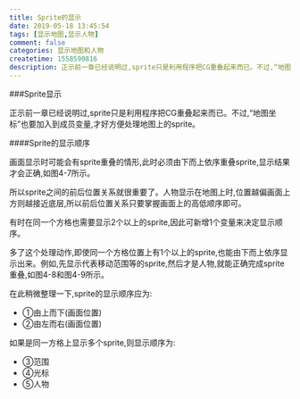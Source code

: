```yaml
---
title: Sprite的显示
date: 2019-05-18 13:45:54
tags: [显示地图,显示人物]
comment: false
categories: 显示地图和人物
createtime: 1558590816
description: 正示前一章已经说明过,sprite只是利用程序把CG重叠起来而已。不过,“地图坐标”也要加入到成员变量,才好方便处理地图上的sprite。
---
```

###Sprite显示

正示前一章已经说明过,sprite只是利用程序把CG重叠起来而已。不过,“地图坐标”也要加入到成员变量,才好方便处理地图上的sprite。

####Sprite的显示顺序

画面显示时可能会有sprite重叠的情形,此时必须由下而上依序重叠sprite,显示结果才会正确,如图4-7所示。

所以sprite之间的前后位置关系就很重要了。人物显示在地图上时,位置越偏画面上方则越接近底层,所以前后位置关系只要掌握画面上的高低顺序即可。

有时在同一个方格也需要显示2个以上的sprite,因此可新增1个变量来决定显示顺序。

多了这个处理动作,即使同一个方格位置上有1个以上的sprite,也能由下而上依序显示出来。例如,先显示代表移动范围等的sprite,然后才是人物,就能正确完成sprite重叠,如图4-8和图4-9所示。

在此稍微整理一下,sprite的显示顺序应为:
* ①由上而下(画面位置)
* ②由左而右(画面位置)

如果是同一方格上显示多个sprite,则显示顺序为:
* ③范围
* ④光标
* ⑤人物